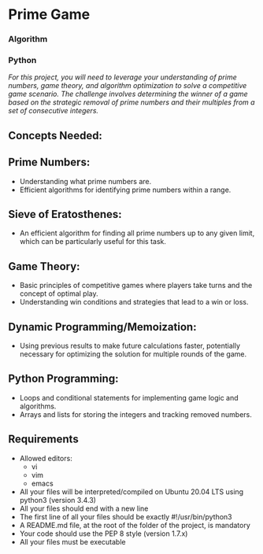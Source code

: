 # Prime Game
### Algorithm
### Python

*For this project, you will need to leverage your understanding of prime numbers, game theory, and algorithm optimization to solve a competitive game scenario. The challenge involves determining the winner of a game based on the strategic removal of prime numbers and their multiples from a set of consecutive integers.*

## __Concepts Needed:__
## Prime Numbers:

- Understanding what prime numbers are.
- Efficient algorithms for identifying prime numbers within a range.

## Sieve of Eratosthenes:

- An efficient algorithm for finding all prime numbers up to any given limit, which can be particularly useful for this task.

## Game Theory:

- Basic principles of competitive games where players take turns and the concept of optimal play.
- Understanding win conditions and strategies that lead to a win or loss.

## Dynamic Programming/Memoization:

- Using previous results to make future calculations faster, potentially necessary for optimizing the solution for multiple rounds of the game.

## Python Programming:

- Loops and conditional statements for implementing game logic and algorithms.
- Arrays and lists for storing the integers and tracking removed numbers.

## Requirements

- Allowed editors:
	- vi
	- vim
	- emacs
- All your files will be interpreted/compiled on Ubuntu 20.04 LTS using python3 (version 3.4.3)
- All your files should end with a new line
- The first line of all your files should be exactly #!/usr/bin/python3
- A README.md file, at the root of the folder of the project, is mandatory
- Your code should use the PEP 8 style (version 1.7.x)
- All your files must be executable
